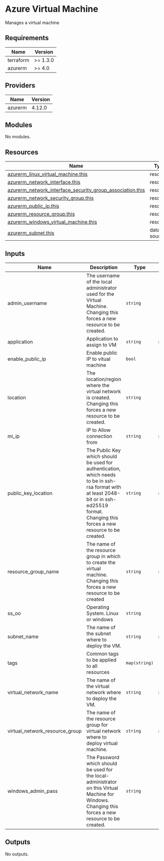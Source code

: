# Azure Virtual Machine

Manages a virtual machine

## Requirements

| Name | Version |
|------|---------|
| terraform | >= 1.3.0 |
| azurerm | >= 4.0 |

## Providers

| Name | Version |
|------|---------|
| azurerm | 4.12.0 |

## Modules

No modules.

## Resources

| Name | Type |
|------|------|
| [azurerm_linux_virtual_machine.this](https://registry.terraform.io/providers/hashicorp/azurerm/latest/docs/resources/linux_virtual_machine) | resource |
| [azurerm_network_interface.this](https://registry.terraform.io/providers/hashicorp/azurerm/latest/docs/resources/network_interface) | resource |
| [azurerm_network_interface_security_group_association.this](https://registry.terraform.io/providers/hashicorp/azurerm/latest/docs/resources/network_interface_security_group_association) | resource |
| [azurerm_network_security_group.this](https://registry.terraform.io/providers/hashicorp/azurerm/latest/docs/resources/network_security_group) | resource |
| [azurerm_public_ip.this](https://registry.terraform.io/providers/hashicorp/azurerm/latest/docs/resources/public_ip) | resource |
| [azurerm_resource_group.this](https://registry.terraform.io/providers/hashicorp/azurerm/latest/docs/resources/resource_group) | resource |
| [azurerm_windows_virtual_machine.this](https://registry.terraform.io/providers/hashicorp/azurerm/latest/docs/resources/windows_virtual_machine) | resource |
| [azurerm_subnet.this](https://registry.terraform.io/providers/hashicorp/azurerm/latest/docs/data-sources/subnet) | data source |

## Inputs

| Name | Description | Type | Default | Required |
|------|-------------|------|---------|:--------:|
| admin\_username | The username of the local administrator used for the Virtual Machine. Changing this forces a new resource to be created. | `string` | `"adminuser"` | no |
| application | Application to assign to VM | `string` | n/a | yes |
| enable\_public\_ip | Enable public IP to vitual machine | `bool` | `false` | no |
| location | The location/region where the virtual network is created. Changing this forces a new resource to be created. | `string` | `"West Europe"` | no |
| mi\_ip | IP to Allow connection from | `string` | n/a | yes |
| public\_key\_location | The Public Key which should be used for authentication, which needs to be in ssh-rsa format with at least 2048-bit or in ssh-ed25519 format. Changing this forces a new resource to be created. | `string` | n/a | yes |
| resource\_group\_name | The name of the resource group in which to create the virtual machine. Changing this forces a new resource to be created | `string` | n/a | yes |
| ss\_oo | Operating System. Linux or windows | `string` | `"linux"` | no |
| subnet\_name | The name of the subnet where to deploy the VM. | `string` | n/a | yes |
| tags | Common tags to be applied to all resources | `map(string)` | `{}` | no |
| virtual\_network\_name | The name of the virtual network where to deploy the VM. | `string` | n/a | yes |
| virtual\_network\_resource\_group | The name of the resource group for virtual network where to deploy virtual machine. | `string` | n/a | yes |
| windows\_admin\_pass | The Password which should be used for the local-administrator on this Virtual Machine for Windows. Changing this forces a new resource to be created. | `string` | `"P@$$w0rd1234!"` | no |

## Outputs

No outputs.
